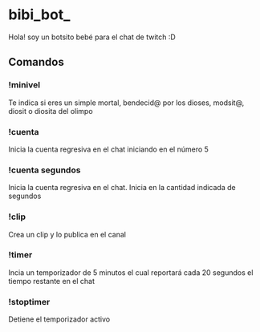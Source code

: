 
# bibi_bot_

Hola! soy un botsito bebé para el chat de twitch :D 

## Comandos

### !minivel
Te indica si eres un simple mortal, bendecid@ por los dioses, modsit@, diosit o diosita del olimpo

### !cuenta
Inicia la cuenta regresiva en el chat iniciando en el número 5

### !cuenta segundos
Inicia la cuenta regresiva en el chat. Inicia en la cantidad indicada de segundos

### !clip
Crea un clip y lo publica en el canal

### !timer
Incia un temporizador de 5 minutos el cual reportará cada 20 segundos el tiempo restante en el chat

### !stoptimer
Detiene el temporizador activo